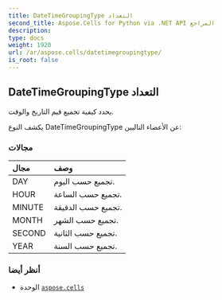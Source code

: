 ```yaml
---
title: DateTimeGroupingType التعداد
second_title: Aspose.Cells for Python via .NET API المراجع
description:
type: docs
weight: 1920
url: /ar/aspose.cells/datetimegroupingtype/
is_root: false
---
```

##  DateTimeGroupingType التعداد
يحدد كيفية تجميع قيم التاريخ والوقت.



يكشف النوع DateTimeGroupingType عن الأعضاء التاليين:

###  مجالات
| مجال| وصف|
| :- | :- |
| DAY | تجميع حسب اليوم.|
| HOUR | تجميع حسب الساعة.|
| MINUTE | تجميع حسب الدقيقة.|
| MONTH | تجميع حسب الشهر.|
| SECOND | تجميع حسب الثانية.|
| YEAR | تجميع حسب السنة.|



###  أنظر أيضا
* الوحدة [`aspose.cells`](..)
